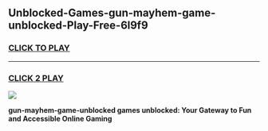 
## Unblocked-Games-gun-mayhem-game-unblocked-Play-Free-6l9f9
<h3>
<a href="https://premium76.site?title=gun-mayhem-game-unblocked&ref=22A">CLICK TO PLAY</a></h3>
<hr>

<h3>
<a href="https://premium76.site?title=gun-mayhem-game-unblocked&ref=22A">CLICK 2 PLAY</a>
  
</h3>

<a href="https://premium76.site?title=gun-mayhem-game-unblocked&ref=22A"><img src="https://clearcache.store/games.png"></a>


**gun-mayhem-game-unblocked games unblocked: Your Gateway to Fun and Accessible Online Gaming**
